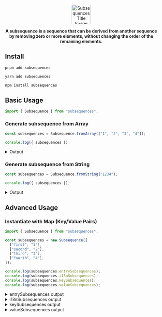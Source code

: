 <p align="center"></p>
<div align="center">
    <picture>
        <source media="(prefers-color-scheme: dark)" srcset="https://pqt.s3.ca-central-1.amazonaws.com/subsequences/assets/images/logos/dark.png?0" height="64">
        <img alt="Subsequences Title Image (Logo)" src="https://pqt.s3.ca-central-1.amazonaws.com/subsequences/assets/images/logos/light.png?0" height="64">
    </picture>
</div>
<p align="center"><strong>A subsequence is a sequence that can be derived from another sequence by removing zero or more elements, without changing the order of the remaining elements.</strong></p>

<p align="center"></p>

## Install

```bash
pnpm add subsequences
```

```bash
yarn add subsequences
```

```bash
npm install subsequences
```

## Basic Usage

```ts
import { Subsequence } from "subsequences";
```

### Generate subsequence from Array

```ts
const subsequences = Subsequence.fromArray(["1", "2", "3", "4"]);

console.log({ subsequences });
```

<details><summary>Output</summary>

```json
{
  "subsequences": [
    ["1", "2", "3", "4"],
    ["1", "2", "3"],
    ["1", "2", "4"],
    ["1", "2"],
    ["1", "3", "4"],
    ["1", "3"],
    ["1", "4"],
    ["1"],
    ["2", "3", "4"],
    ["2", "3"],
    ["2", "4"],
    ["2"],
    ["3", "4"],
    ["3"],
    ["4"]
  ]
}
```

</details>

### Generate subsequence from String

```ts
const subsequences = Subsequence.fromString("1234");

console.log({ subsequences });
```

<details><summary>Output</summary>

```json
{
  "subsequences": [
    ["1", "2", "3", "4"],
    ["1", "2", "3"],
    ["1", "2", "4"],
    ["1", "2"],
    ["1", "3", "4"],
    ["1", "3"],
    ["1", "4"],
    ["1"],
    ["2", "3", "4"],
    ["2", "3"],
    ["2", "4"],
    ["2"],
    ["3", "4"],
    ["3"],
    ["4"]
  ]
}
```

</details>

## Advanced Usage

### Instantiate with Map (Key/Value Pairs)

```ts
import { Subsequence } from "subsequences";

const subsequences = new Subsequence([
  ["first", "1"],
  ["second", "2"],
  ["third", "3"],
  ["fourth", "4"],
]);

console.log(subsequences.entrySubsequences);
console.log(subsequences.i18nSubsequences);
console.log(subsequences.keySubsequences);
console.log(subsequences.valueSubsequences);
```

<details><summary>entrySubsequences output</summary>

```json
[
  ["first_1", "second_2", "third_3", "fourth_4"],
  ["first_1", "second_2", "third_3"],
  ["first_1", "second_2", "fourth_4"],
  ["first_1", "second_2"],
  ["first_1", "third_3", "fourth_4"],
  ["first_1", "third_3"],
  ["first_1", "fourth_4"],
  ["first_1"],
  ["second_2", "third_3", "fourth_4"],
  ["second_2", "third_3"],
  ["second_2", "fourth_4"],
  ["second_2"],
  ["third_3", "fourth_4"],
  ["third_3"],
  ["fourth_4"]
]
```

</details>

<details><summary>i18nSubsequences output</summary>

```json
[
  {
    "key": "first1_second2_third3_fourth4",
    "values": { "first": "1", "second": "2", "third": "3", "fourth": "4" }
  },
  {
    "key": "first1_second2_third3",
    "values": { "first": "1", "second": "2", "third": "3" }
  },
  {
    "key": "first1_second2_fourth4",
    "values": { "first": "1", "second": "2", "fourth": "4" }
  },
  { "key": "first1_second2", "values": { "first": "1", "second": "2" } },
  {
    "key": "first1_third3_fourth4",
    "values": { "first": "1", "third": "3", "fourth": "4" }
  },
  { "key": "first1_third3", "values": { "first": "1", "third": "3" } },
  { "key": "first1_fourth4", "values": { "first": "1", "fourth": "4" } },
  { "key": "first1", "values": { "first": "1" } },
  {
    "key": "second2_third3_fourth4",
    "values": { "second": "2", "third": "3", "fourth": "4" }
  },
  { "key": "second2_third3", "values": { "second": "2", "third": "3" } },
  { "key": "second2_fourth4", "values": { "second": "2", "fourth": "4" } },
  { "key": "second2", "values": { "second": "2" } },
  { "key": "third3_fourth4", "values": { "third": "3", "fourth": "4" } },
  { "key": "third3", "values": { "third": "3" } },
  { "key": "fourth4", "values": { "fourth": "4" } }
]
```

</details>

<details><summary>keySubsequences output</summary>

```json
[
  ["first", "second", "third", "fourth"],
  ["first", "second", "third"],
  ["first", "second", "fourth"],
  ["first", "second"],
  ["first", "third", "fourth"],
  ["first", "third"],
  ["first", "fourth"],
  ["first"],
  ["second", "third", "fourth"],
  ["second", "third"],
  ["second", "fourth"],
  ["second"],
  ["third", "fourth"],
  ["third"],
  ["fourth"]
]
```

</details>

<details><summary>valueSubsequences output</summary>

```json
[
  ["1", "2", "3", "4"],
  ["1", "2", "3"],
  ["1", "2", "4"],
  ["1", "2"],
  ["1", "3", "4"],
  ["1", "3"],
  ["1", "4"],
  ["1"],
  ["2", "3", "4"],
  ["2", "3"],
  ["2", "4"],
  ["2"],
  ["3", "4"],
  ["3"],
  ["4"]
]
```

</details>

